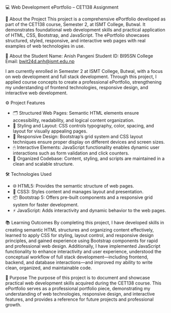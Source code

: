💻 Web Development ePortfolio – CET138 Assignment

📝 About the Project
This project is a comprehensive ePortfolio developed as part of the CET138 course, Semester 2, at ISMT College, Butwal. 
It demonstrates foundational web development skills and practical application of HTML, CSS, Bootstrap, and JavaScript. 
The ePortfolio showcases structured, styled, responsive, and interactive web pages with real examples of web technologies in use.

👤 About the Student
Name: Anish Pangeni
Student ID: BI95SN
College Email: bwit24d.anh@ismt.edu.np

I am currently enrolled in Semester 2 at ISMT College, Butwal, with a focus on web development and full stack development. 
Through this project, I applied course concepts to create a professional ePortfolio, strengthening my understanding of frontend technologies, responsive design, and interactive web development.

⚙️ Project Features
- 🗂 Structured Web Pages: Semantic HTML elements ensure accessibility, readability, and logical content organization.
- 🎨 Styling and Layout: CSS controls typography, color, spacing, and layout for visually appealing pages.
- 📱 Responsive Design: Bootstrap’s grid system and CSS layout techniques ensure proper display on different devices and screen sizes.
- 🖱 Interactive Elements: JavaScript functionality enables dynamic user interactions such as form validation and click counters.
- 🧹 Organized Codebase: Content, styling, and scripts are maintained in a clean and scalable structure.

🛠 Technologies Used
- 🌐 HTML5: Provides the semantic structure of web pages.
- 🎨 CSS3: Styles content and manages layout and presentation.
- 📦 Bootstrap 5: Offers pre-built components and a responsive grid system for faster development.
- ⚡ JavaScript: Adds interactivity and dynamic behavior to the web pages.

📚 Learning Outcomes
By completing this project, I have developed skills in creating semantic HTML structures and organizing content effectively, learned to apply CSS for styling, layout control, and responsive design principles, and gained experience using Bootstrap components for rapid and professional web design. 
Additionally, I have implemented JavaScript functionality to enhance interactivity and user experience, understood the conceptual workflow of full stack development—including frontend, backend, and database interactions—and improved my ability to write clean, organized, and maintainable code.

🎯 Purpose
The purpose of this project is to document and showcase practical web development skills acquired during the CET138 course. 
This ePortfolio serves as a professional portfolio piece, demonstrating my understanding of web technologies, responsive design, and interactive features, and provides a reference for future projects and professional growth.
